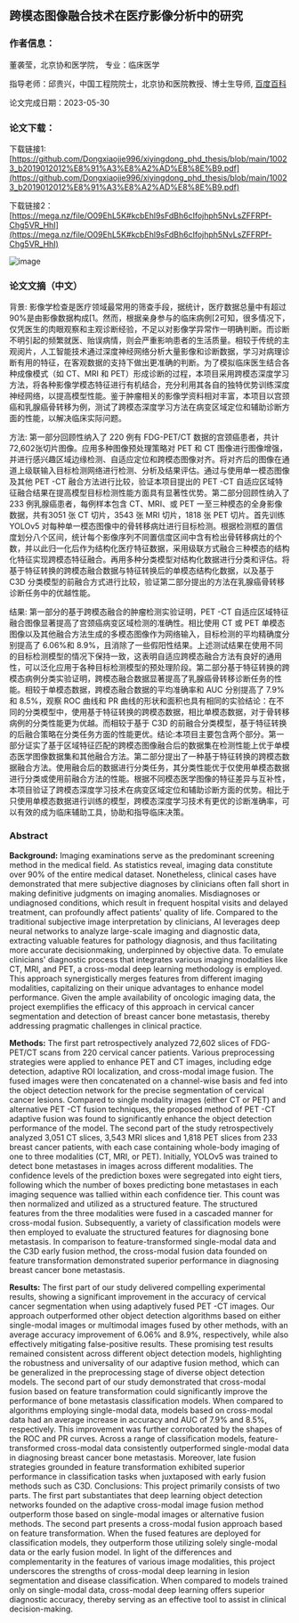 ## 跨模态图像融合技术在医疗影像分析中的研究

### 作者信息：

董袭莹，北京协和医学院， 专业：临床医学

指导老师：邱贵兴，中国工程院院士，北京协和医院教授、博士生导师, [百度百科](https://baike.baidu.com/item/%E9%82%B1%E8%B4%B5%E5%85%B4/10534634)

论文完成日期：2023-05-30

### 论文下载：
下载链接1: [https://github.com/Dongxiaojie996/xiyingdong_phd_thesis/blob/main/10023_b2019012012%E8%91%A3%E8%A2%AD%E8%8E%B9.pdf](https://github.com/Dongxiaojie996/xiyingdong_phd_thesis/blob/main/10023_b2019012012%E8%91%A3%E8%A2%AD%E8%8E%B9.pdf)

下载链接2：[https://mega.nz/file/O09EhL5K#kcbEhl9sFdBh6cIfojhph5NvLsZFFRPf-Chg5VR_HhI](https://mega.nz/file/O09EhL5K#kcbEhl9sFdBh6cIfojhph5NvLsZFFRPf-Chg5VR_HhI)

![image](https://github.com/Dongxiaojie996/xiyingdong_phd_thesis/blob/main/sample.png)

### 论文文摘（中文）

背景: 影像学检查是医疗领域最常用的筛查手段，据统计，医疗数据总量中有超过90%是由影像数据构成[1。然而，根据亲身参与的临床病例[2可知，很多情况下，仅凭医生的肉眼观察和主观诊断经验，不足以对影像学异常作一明确判断。而诊断不明引起的频繁就医、贻误病情，则会严重影响患者的生活质量。相较于传统的主观阅片，人工智能技术通过深度神经网络分析大量影像和诊断数据，学习对病理诊断有用的特征，在客观数据的支持下做出更准确的判断。为了模拟临床医生结合各种成像模式（如 CT、MRI 和 PET）形成诊断的过程，本项目采用跨模态深度学习方法，将各种影像学模态特征进行有机结合，充分利用其各自的独特优势训练深度神经网络，以提高模型性能。鉴于肿瘤相关的影像学资料相对丰富，本项目以宫颈癌和乳腺癌骨转移为例，测试了跨模态深度学习方法在病变区域定位和辅助诊断方面的性能，以解决临床实际问题。

方法: 第一部分回顾性纳入了 220 例有 FDG-PET/CT 数据的宫颈癌患者，共计 72,602张切片图像。应用多种图像预处理策略对 PET 和 CT 图像进行图像增强，并进行感兴趣区域边缘检测、自适应定位和跨模态图像对齐。将对齐后的图像在通道上级联输入目标检测网络进行检测、分析及结果评估。通过与使用单一模态图像及其他 PET -CT 融合方法进行比较，验证本项目提出的 PET -CT 自适应区域特征融合结果在提高模型目标检测性能方面具有显著性优势。第二部分回顾性纳入了 233 例乳腺癌患者，每例样本包含 CT、MRI、或 PET 一至三种模态的全身影像数据，共有3051 张 CT 切片，3543 张 MRI 切片，1818 张 PET 切片。首先训练 YOLOv5 对每种单一模态图像中的骨转移病灶进行目标检测。根据检测框的置信度划分八个区间，统计每个影像序列不同置信度区间中含有检出骨转移病灶的个数，并以此归一化后作为结构化医疗特征数据，采用级联方式融合三种模态的结构化特征实现跨模态特征融合。再用多种分类模型对结构化数据进行分类和评估。将基于特征转换的跨模态融合数据与特征转换后的单模态结构化数据，以及基于 C3D 分类模型的前融合方式进行比较，验证第二部分提出的方法在乳腺癌骨转移诊断任务中的优越性能。

结果: 第一部分的基于跨模态融合的肿瘤检测实验证明，PET -CT 自适应区域特征融合图像显著提高了宫颈癌病变区域检测的准确性。相比使用 CT 或 PET 单模态图像以及其他融合方法生成的多模态图像作为网络输入，目标检测的平均精确度分别提高了 6.06%和 8.9%，且消除了一些假阳性结果。上述测试结果在使用不同的目标检测模型的情况下保持一致，这表明自适应跨模态融合方法有良好的通用性，可以泛化应用于各种目标检测模型的预处理阶段。第二部分基于特征转换的跨模态病例分类实验证明，跨模态融合数据显著提高了乳腺癌骨转移诊断任务的性能。相较于单模态数据，跨模态融合数据的平均准确率和 AUC 分别提高了 7.9%和 8.5%，观察 ROC 曲线和 PR 曲线的形状和面积也具有相同的实验结论：在不同的分类模型中，使用基于特征转换的跨模态数据，相比单模态数据，对于骨转移病例的分类性能更为优越。而相较于基于 C3D 的前融合分类模型，基于特征转换的后融合策略在分类任务方面的性能更优。结论:本项目主要包含两个部分。第一部分证实了基于区域特征匹配的跨模态图像融合后的数据集在检测性能上优于单模态医学图像数据集和其他融合方法。第二部分提出了一种基于特征转换的跨模态数据融合方法。使用融合后的数据进行分类任务，其分类性能优于仅使用单模态数据进行分类或使用前融合方法的性能。根据不同模态医学图像的特征差异与互补性，本项目验证了跨模态深度学习技术在病变区域定位和辅助诊断方面的优势。相比于只使用单模态数据进行训练的模型，跨模态深度学习技术有更优的诊断准确率，可以有效的成为临床辅助工具，协助和指导临床决策。

### Abstract
**Background:** Imaging examinations serve as the predominant screening method in the medical field. As statistics reveal, imaging data constitute over 90% of the entire medical dataset. Nonetheless, clinical cases have demonstrated that mere subjective diagnoses by clinicians often fall short in making definitive judgments on imaging anomalies. Misdiagnoses or undiagnosed conditions, which result in frequent hospital visits and delayed treatment, can profoundly affect patients' quality of life. Compared to the traditional subjective image interpretation by clinicians, AI leverages deep neural networks to analyze large-scale imaging and diagnostic data, extracting valuable features for pathology diagnosis, and thus facilitating more accurate decisionmaking, underpinned by objective data. To emulate clinicians' diagnostic process that integrates various imaging modalities like CT, MRI, and PET, a cross-modal deep learning methodology is employed. This approach synergistically merges features from different imaging modalities, capitalizing on their unique advantages to enhance model performance. Given the ample availability of oncologic imaging data, the project exemplifies the efficacy of this approach in cervical cancer segmentation and detection of breast cancer bone metastasis, thereby addressing pragmatic challenges in clinical practice. 

**Methods:** The first part retrospectively analyzed 72,602 slices of FDG-PET/CT scans from 220 cervical cancer patients. Various preprocessing strategies were applied to enhance PET and CT images, including edge detection, adaptive ROI localization, and cross-modal image fusion. The fused images were then concatenated on a channel-wise basis and fed into the object detection network for the precise segmentation of cervical cancer lesions. Compared to single modality images (either CT or PET) and alternative PET -CT fusion techniques, the proposed method of PET -CT adaptive fusion was found to significantly enhance the object detection performance of the model. The second part of the study retrospectively analyzed 3,051 CT slices, 3,543 MRI slices and 1,818 PET slices from 233 breast cancer patients, with each case containing whole-body imaging of one to three modalities (CT, MRI, or PET). Initially, YOLOv5 was trained to detect bone metastases in images across different modalities. The confidence levels of the prediction boxes were segregated into eight tiers, following which the number of boxes predicting bone metastases in each imaging sequence was tallied within each confidence tier. This count was then normalized and utilized as a structured feature. The structured features from the three modalities were fused in a cascaded manner for cross-modal fusion. Subsequently, a variety of classification models were then employed to evaluate the structured features for diagnosing bone metastasis. In comparison to feature-transformed single-modal data and the C3D early fusion method, the cross-modal fusion data founded on feature transformation demonstrated superior performance in diagnosing breast cancer bone metastasis. 

**Results:** The first part of our study delivered compelling experimental results, showing a significant improvement in the accuracy of cervical cancer segmentation when using adaptively fused PET -CT images. Our approach outperformed other object detection algorithms based on either single-modal images or multimodal images fused by other methods, with an average accuracy improvement of 6.06% and 8.9%, respectively, while also effectively mitigating false-positive results. These promising test results remained consistent across different object detection models, highlighting the robustness and universality of our adaptive fusion method, which can be generalized in the preprocessing stage of diverse object detection models. The second part of our study demonstrated that cross-modal fusion based on feature transformation could significantly improve the performance of bone metastasis classification models. When compared to algorithms employing single-modal data, models based on cross-modal data had an average increase in accuracy and AUC of 7.9% and 8.5%, respectively. This improvement was further corroborated by the shapes of the ROC and PR curves. Across a range of classification models, feature-transformed cross-modal data consistently outperformed single-modal data in diagnosing breast cancer bone metastasis. Moreover, late fusion strategies grounded in feature transformation exhibited superior performance in classification tasks when juxtaposed with early fusion methods such as C3D. Conclusions: This project primarily consists of two parts. The first part substantiates that deep learning object detection networks founded on the adaptive cross-modal image fusion method outperform those based on single-modal images or alternative fusion methods. The second part presents a cross-modal fusion approach based on feature transformation. When the fused features are deployed for classification models, they outperform those utilizing solely single-modal data or the early fusion model. In light of the differences and complementarity in the features of various image modalities, this project underscores the strengths of cross-modal deep learning in lesion segmentation and disease classification. When compared to models trained only on single-modal data, cross-modal deep learning offers superior diagnostic accuracy, thereby serving as an effective tool to assist in clinical decision-making.
